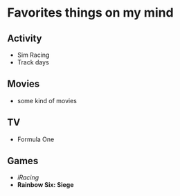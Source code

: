 # Favorites things on my mind
## Activity
+ Sim Racing
+ Track days
## Movies
+ some kind of movies
## TV
+ Formula One
## Games
+ <em>iRacing</em>
+ <strong>Rainbow Six: Siege</strong>

